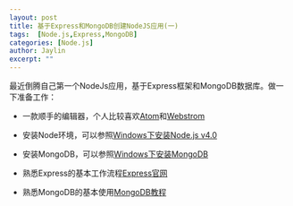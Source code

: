 ```yaml
---
layout: post
title: 基于Express和MongoDB创建NodeJS应用(一)
tags:  [Node.js,Express,MongoDB]
categories: [Node.js]
author: Jaylin
excerpt: ""
---
```


最近倒腾自己第一个NodeJs应用，基于Express框架和MongoDB数据库。做一下准备工作：

- 一款顺手的编辑器，个人比较喜欢[Atom](https://atom.io/)和[Webstrom](https://www.jetbrains.com/webstorm/)

- 安装Node环境，可以参照[Windows下安装Node.js v4.0](http://www.guovz.com/2015/09/09/installnode-windows/)

- 安装MongoDB，可以参照[Windows下安装MongoDB](http://www.guovz.com/2015/09/09/installmongo-windows/)

- 熟悉Express的基本工作流程[Express官网](http://expressjs.com)

- 熟悉MongoDB的基本使用[MongoDB教程](http://yiibai.com/mongodb/)
